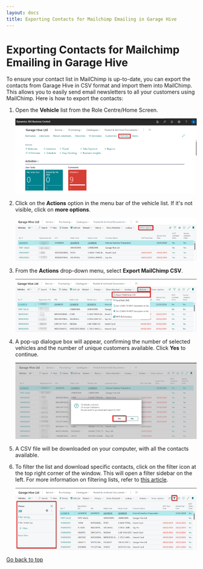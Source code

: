 ```yaml
---
layout: docs
title: Exporting Contacts for Mailchimp Emailing in Garage Hive
---
```


<a name="top"></a>

# Exporting Contacts for Mailchimp Emailing in Garage Hive
To ensure your contact list in MailChimp is up-to-date, you can export the contacts from Garage Hive in CSV format and import them into MailChimp. This allows you to easily send email newsletters to all your customers using MailChimp. Here is how to export the contacts:

1. Open the **Vehicle** list from the Role Centre/Home Screen.

   ![](media/garagehive-export-to-mailchimp1.png)

2. Click on the **Actions** option in the menu bar of the vehicle list. If it's not visible, click on **more options**. 

   ![](media/garagehive-export-to-mailchimp2.png)

3. From the **Actions** drop-down menu, select **Export MailChimp CSV**.

   ![](media/garagehive-export-to-mailchimp3.png)

4. A pop-up dialogue box will appear, confirming the number of selected vehicles and the number of unique customers available. Click **Yes** to continue.

   ![](media/garagehive-export-to-mailchimp4.png)

5. A CSV file will be downloaded on your computer, with all the contacts available.
6. To filter the list and download specific contacts, click on the filter icon at the top right corner of the window. This will open a filter sidebar on the left. For more information on filtering lists, refer to [this article](garagehive-filter-lists.html).

   ![](media/garagehive-export-to-mailchimp5.png)


[Go back to top](#top)
